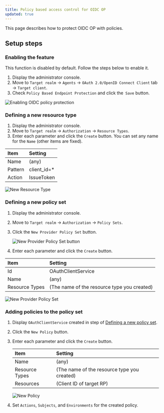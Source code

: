 ```yaml
---
title: Policy based access control for OIDC OP
updated: true
---
```

This page describes how to protect OIDC OP with policies.

## Setup steps

### Enabling the feature

This function is disabled by default. Follow the steps below to enable it.

1. Display the administrator console.
2. Move to `Target realm` -> `Agents` -> `OAuth 2.0/OpenID Connect Client` tab -> `Target client`.
3. Check `Policy Based Endpoint Protection` and click the` Save` button.

![Enabling OIDC policy protection](../images/en/oidc-oauth2/oidc-policy-enable.png "Enabling OIDC policy protection")

### Defining a new resource type

1. Display the administrator console.
2. Move to `Target realm` -> `Authorization` -> `Resource Types`.
3. Enter each parameter and click the `Create` button. You can set any name for the `Name` (other items are fixed).

| Item | Setting |
|:---------------------|:---------------------------------------------|
| Name | (any) |
| Pattern | client_id=\* |
| Action | IssueToken |

![New Resource Type](../images/en/oidc-oauth2/oidc-policy-resource-type.png "New Resource Type")

### Defining a new policy set

1. Display the administrator console.
2. Move to `Target realm` -> `Authorization` -> `Policy Sets`.
3. Click the `New Provider Policy Set` button.

   ![New Provider Policy Set button](../images/en/oidc-oauth2/oidc-policy-policyset1.png "New Provider Policy Set button")

4. Enter each parameter and click the `Create` button.

| Item | Setting |
|:---------------------|:---------------------------------------------|
| Id | OAuthClientService |
| Name | (any) |
| Resource Types | (The name of the resource type you created) |

![New Provider Policy Set](../images/en/oidc-oauth2/oidc-policy-policyset2.png "New Provider Policy Set")


### Adding policies to the policy set

1. Display `OAuthClientService` created in step of [Defining a new policy set](#Defining-a-new-policy-set).
2. Click the `New Policy` button.
3. Enter each parameter and click the `Create` button.

   | Item | Setting |
   |:---------------------|:---------------------------------------------|
   | Name | (any) |
   | Resource Types | (The name of the resource type you created) |
   | Resources | (Client ID of target RP) |

   ![New Policy](../images/en/oidc-oauth2/oidc-policy-policy1.png "New Policy")

4. Set `Actions`, `Subjects`, and `Environments` for the created policy.


